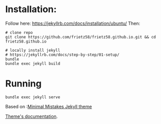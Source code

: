 # Installation:
Follow here: https://jekyllrb.com/docs/installation/ubuntu/
 Then:
 ```
 # clone repo
 git clone https://github.com/frietz58/frietz58.github.io.git && cd frietz58.github.io

# locally install jekyll
# https://jekyllrb.com/docs/step-by-step/01-setup/
 bundle
 bundle exec jekyll build
 ```

# Running
```
bundle exec jekyll serve
```


Based on :[Minimal Mistakes Jekyll theme](https://mmistakes.github.io/minimal-mistakes/)


[Theme's documentation](https://mmistakes.github.io/minimal-mistakes/docs/quick-start-guide/).


